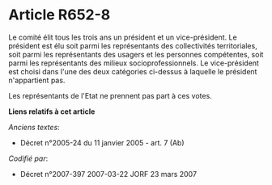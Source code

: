 # Article R652-8

Le comité élit tous les trois ans un président et un vice-président. Le président est élu soit parmi les représentants des
collectivités territoriales, soit parmi les représentants des usagers et les personnes compétentes, soit parmi les
représentants des milieux socioprofessionnels. Le vice-président est choisi dans l'une des deux catégories ci-dessus à
laquelle le président n'appartient pas.

Les représentants de l'Etat ne prennent pas part à ces votes.

**Liens relatifs à cet article**

_Anciens textes_:

  - Décret n°2005-24 du 11 janvier 2005 - art. 7 (Ab)

_Codifié par_:

  - Décret n°2007-397 2007-03-22 JORF 23 mars 2007
